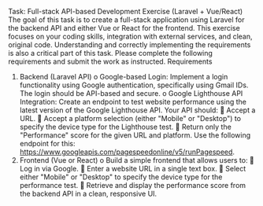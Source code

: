Task: Full-stack API-based Development Exercise (Laravel + Vue/React)
The goal of this task is to create a full-stack application using Laravel for the backend API and
either Vue or React for the frontend. This exercise focuses on your coding skills, integration with
external services, and clean, original code. Understanding and correctly implementing the
requirements is also a critical part of this task. Please complete the following requirements
and submit the work as instructed.
Requirements
1. Backend (Laravel API)
o Google-based Login: Implement a login functionality using Google authentication,
specifically using Gmail IDs. The login should be API-based and secure.
o Google Lighthouse API Integration: Create an endpoint to test website performance
using the latest version of the Google Lighthouse API. Your API should:
 Accept a URL.
 Accept a platform selection (either "Mobile" or "Desktop") to specify the device
type for the Lighthouse test.
 Return only the "Performance" score for the given URL and platform. Use the
following endpoint for this:
https://www.googleapis.com/pagespeedonline/v5/runPagespeed.
2. Frontend (Vue or React)
o Build a simple frontend that allows users to:
 Log in via Google.
 Enter a website URL in a single text box.
 Select either "Mobile" or "Desktop" to specify the device type for the
performance test.
 Retrieve and display the performance score from the backend API in a clean,
responsive UI.
